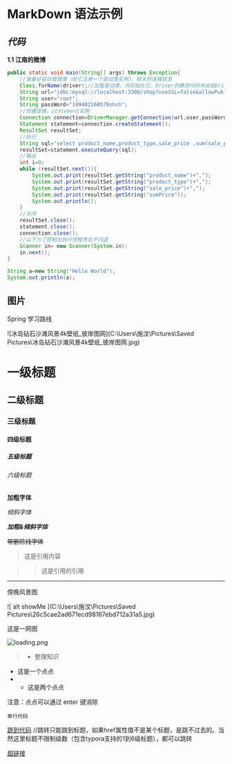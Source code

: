 # MarkDown 语法示例

## *代码*

**1.1 江南的微博**



```java
public static void main(String[] args) throws Exception{
    //准备好驱动管理类（给它注册一个驱动类实例）、相关的连接信息
    Class.forName(driver);//加载驱动类，并初始化它。Driver的静态代码块会给DriverManager注册一个Driver实例
    String url="jdbc:mysql://localhost:3308/shop?useSSL=false&allowPublicKeyRetrieval=true&serverTimezone=GMT%2B8";
    String user="root";
    String passWord="199402160579shch";
    //创建连接、statement实例
    Connection connection=DriverManager.getConnection(url,user,passWord);
    Statement statement=connection.createStatement();
    ResultSet resultSet;
    //执行
    String sql="select product_name,product_type,sale_price ,sum(sale_price) over (partition by product_type order by sale_price)as sumPrice from product";
    resultSet=statement.executeQuery(sql);
    //输出
    int i=0;
    while (resultSet.next()){
        System.out.print(resultSet.getString("product_name")+",");
        System.out.print(resultSet.getString("product_type")+",");
        System.out.print(resultSet.getString("sale_price")+",");
        System.out.print(resultSet.getString("sumPrice"));
        System.out.println();
    }
    //关闭
    resultSet.close();
    statement.close();
    connection.close();
	//以下为了控制台执行完程序后不闪退
    Scanner in= new Scanner(System.in);
    in.next();
}
```

```java
String a=new String("Hello World");
System.out.println(a);
```

## **图片**

Spring 学习路线

![冰岛钻石沙滩风景4k壁纸_彼岸图网](C:\Users\施汶\Pictures\Saved Pictures\冰岛钻石沙滩风景4k壁纸_彼岸图网.jpg)

# 一级标题

## 二级标题

### 三级标题

#### 四级标题

##### 五级标题

###### 六级标题

**加粗字体**

*倾斜字体*

***加粗&倾斜字体***

~~带删除线字体~~

> 这是引用内容 

> > 这是引用的引用

---

傍晚风景图

![ alt showMe ](C:\Users\施汶\Pictures\Saved Pictures\26c5cae2ad671ecd98167ebd712a31a5.jpg)

这是一网图

![loading.png](http://upload-images.jianshu.io/upload_images/1503319-c696a9cd1495d68f.png?imageMogr2/auto-orient/strip%7CimageView2/2/w/1240)



> * 整理知识

* 这是一个点点
* * 这是两个点点

注意：点点可以通过 enter 键消除

`单行代码`



<a href="#代码">跳到代码</a>      //跳转只能跳到标题，如果href属性值不是某个标题，是跳不过去的。当然这里标题不限制级数（包含typora支持的1到6级标题），都可以跳转



[超链接](F:\研究生学习资料\流程图\JVM流程图\JVM的类加载器.jpg)
